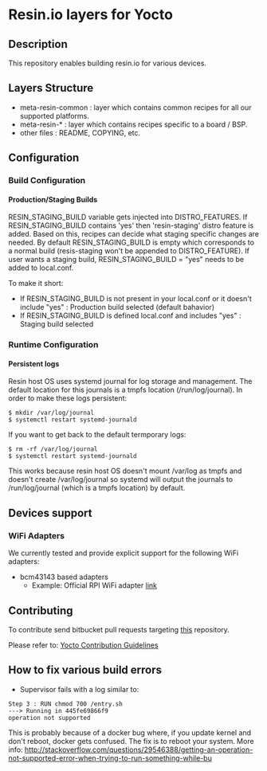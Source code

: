 # Resin.io layers for Yocto

## Description
This repository enables building resin.io for various devices.

## Layers Structure
* meta-resin-common : layer which contains common recipes for all our supported platforms.
* meta-resin-* : layer which contains recipes specific to a board / BSP.
* other files : README, COPYING, etc.

## Configuration

### Build Configuration

#### Production/Staging Builds

RESIN_STAGING_BUILD variable gets injected into DISTRO_FEATURES. If RESIN_STAGING_BUILD contains 'yes' then 'resin-staging' distro feature is added. Based on this, recipes can decide what staging specific changes are needed. By default RESIN_STAGING_BUILD is empty which corresponds to a normal build (resis-staging won't be appended to DISTRO_FEATURE). If user wants a staging build, RESIN_STAGING_BUILD = "yes" needs to be added to local.conf.

To make it short:

* If RESIN_STAGING_BUILD is not present in your local.conf or it doesn't include "yes" : Production build selected (default bahavior)
* If RESIN_STAGING_BUILD is defined local.conf and includes "yes" : Staging build selected

### Runtime Configuration

#### Persistent logs

Resin host OS uses systemd journal for log storage and management. The default location for this journals is a tmpfs location (/run/log/journal). In order to make these logs persistent:
```
$ mkdir /var/log/journal
$ systemctl restart systemd-journald
```
If you want to get back to the default termporary logs:
```
$ rm -rf /var/log/journal
$ systemctl restart systemd-journald
```

This works because resin host OS doesn't mount /var/log as tmpfs and doesn't create /var/log/journal so systemd will output the journals to /run/log/journal (which is a tmpfs location) by default.

## Devices support

### WiFi Adapters

We currently tested and provide explicit support for the following WiFi adapters:

* bcm43143 based adapters
    * Example: Official RPI WiFi adapter [link](http://thepihut.com/collections/new-products/products/official-raspberry-pi-wifi-adapter)

## Contributing

To contribute send bitbucket pull requests targeting [this](https://bitbucket.org/rulemotion/meta-resin) repository.

Please refer to: [Yocto Contribution Guidelines](https://wiki.yoctoproject.org/wiki/Contribution_Guidelines#General_Information)

## How to fix various build errors

* Supervisor fails with a log similar to:
```
Step 3 : RUN chmod 700 /entry.sh
---> Running in 445fe69866f9
operation not supported
```
This is probably because of a docker bug where, if you update kernel and don't reboot, docker gets confused. The fix is to reboot your system.
More info: http://stackoverflow.com/questions/29546388/getting-an-operation-not-supported-error-when-trying-to-run-something-while-bu
